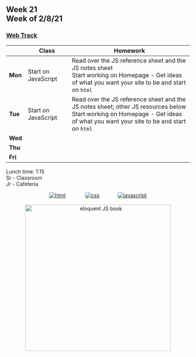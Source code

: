 <meta http-equiv="refresh" content="300"/>

## Week 21<br>Week of 2/8/21

### [Web Track](/ap/curriculum/web)

|         | Class | Homework |
| ------- | ----- | -------- |
| **Mon** | Start on JavaScript | Read over the JS reference sheet and the JS notes sheet<br>Start working on Homepage - Get ideas of what you want your site to be and start on `html` |
| **Tue** | Start on JavaScript | Read over the JS reference sheet and the JS notes sheet; other JS resources below<br>Start working on Homepage - Get ideas of what you want your site to be and start on `html` |
| **Wed** |       |          |
| **Thu** |       |          |
| **Fri** |       |          |

Lunch time: 1:15  
Sr - Classroom  
Jr - Cafeteria  

<div style="text-align:center">
<a href="https://www.w3schools.com/html" target="_blank"><img src="\ap\assets\img\html-icon.jpg" alt="html" style="padding: 0px 25px"></a> <a href="https://www.w3schools.com/css" target="_blank"><img src="\ap\assets\img\css-icon.jpg" alt="css" style="padding: 0px 25px"></a><a href="https://www.w3schools.com/js" target="_blank"><img src="\ap\assets\img\js-icon.jpg" alt="javascript" style="padding: 0px 25px"></a>
</div>
<br>
<div style="text-align:center">
<a href="https://eloquentjavascript.net/" target="_blank"><img src="https://eloquentjavascript.net/img/cover.jpg" alt="eloquent JS book" height="400px"></a>
</div>